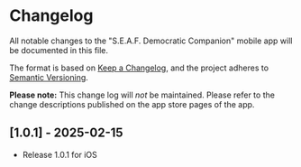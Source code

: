 # Changelog

All notable changes to the "S.E.A.F. Democratic Companion" mobile app will be documented in this file.

The format is based on [Keep a Changelog](https://keepachangelog.com/en/1.1.0/),
and the project adheres to [Semantic Versioning](https://semver.org/spec/v2.0.0.html).

**Please note:** This change log will *not* be maintained. Please refer to the change descriptions published on the app store pages of the app.

## [1.0.1] - 2025-02-15
- Release 1.0.1 for iOS
